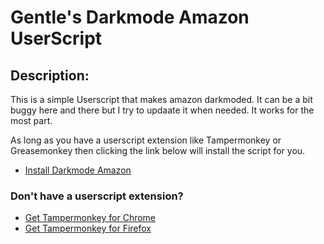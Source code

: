 

# Gentle's Darkmode Amazon UserScript

## Description:
This is a simple Userscript that makes amazon darkmoded. It can be a bit buggy here and there but I try to updaate it when needed. It works for the most part.


As long as you have a userscript extension like Tampermonkey or Greasemonkey then clicking the link below will install the script for you.
* [Install Darkmode Amazon](https://github.com/GentlePuppet/Gentles_Tampermonkey_Userscripts/raw/main/Amazon%20Darkmode/Amazon%20Darkmode.user.js)

### Don't have a userscript extension?
* [Get Tampermonkey for Chrome](https://chrome.google.com/webstore/detail/tampermonkey/dhdgffkkebhmkfjojejmpbldmpobfkfo?hl=en)
* [Get Tampermonkey for Firefox](https://addons.mozilla.org/en-US/firefox/addon/tampermonkey/)
